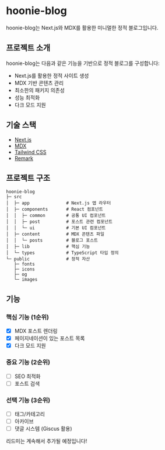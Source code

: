 # hoonie-blog

hoonie-blog는 Next.js와 MDX를 활용한 미니멀한 정적 블로그입니다.

## 프로젝트 소개

hoonie-blog는 다음과 같은 기능을 기반으로 정적 블로그를 구성합니다:

- Next.js를 활용한 정적 사이트 생성
- MDX 기반 콘텐츠 관리
- 최소한의 패키지 의존성
- 성능 최적화
- 다크 모드 지원

## 기술 스택

- [Next.js](https://nextjs.org/)
- [MDX](https://mdxjs.com/)
- [Tailwind CSS](https://tailwindcss.com/)
- [Remark](https://github.com/remarkjs/remark)

## 프로젝트 구조

```
hoonie-blog
├─ src
│  ├─ app              # Next.js 앱 라우터
│  ├─ components       # React 컴포넌트
│  │  ├─ common        # 공통 UI 컴포넌트
│  │  ├─ post          # 포스트 관련 컴포넌트
│  │  └─ ui            # 기본 UI 컴포넌트
│  ├─ content          # MDX 콘텐츠 파일
│  │  └─ posts         # 블로그 포스트
│  ├─ lib              # 핵심 기능
│  └─ types            # TypeScript 타입 정의
└─ public              # 정적 자산
   ├─ fonts
   ├─ icons
   ├─ og
   └─ images
```

## 기능

### 핵심 기능 (1순위)

- [x] MDX 포스트 렌더링
- [x] 페이지네이션이 있는 포스트 목록
- [x] 다크 모드 지원

### 중요 기능 (2순위)

- [ ] SEO 최적화
- [ ] 포스트 검색

### 선택 기능 (3순위)

- [ ] 태그/카테고리
- [ ] 아카이브
- [ ] 댓글 시스템 (Giscus 활용)

리드미는 계속해서 추가될 예정입니다!
